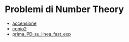 # Problemi di Number Theory

- [accensione](../../problemi/accensione)
- [conio2](../../problemi/conio2)
- [prima_PD_su_linea_fast_exp](../../problemi/prima_PD_su_linea_fast_exp)
